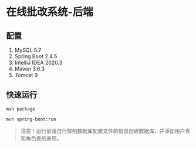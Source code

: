 # 在线批改系统-后端

## 配置

1. MySQL 5.7
2. Spring Boot 2.4.5
3. IntelliJ IDEA 2020.3
4. Maven 3.6.3
5. Tomcat 9

## 快速运行

~~~
mvn package

mvn spring-boot:run
~~~

> 注意！运行前请自行按照数据库配置文件的信息创建数据库，并添加用户表和角色表的表项。

